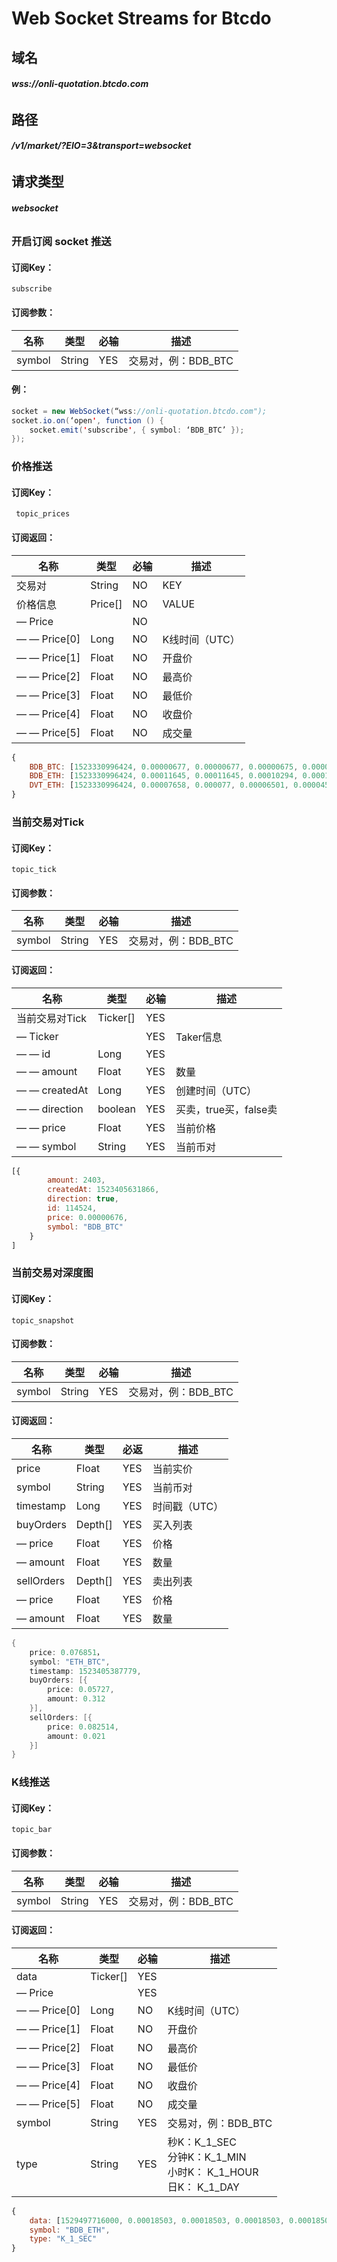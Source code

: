 # Web Socket Streams for Btcdo

## 域名

###### **wss://onli-quotation.btcdo.com**

## 路径

###### **/v1/market/?EIO=3&transport=websocket**

## 请求类型

###### **websocket**

### **开启订阅** **socket** **推送**

#### 订阅Key：

```
subscribe 
```

#### 订阅参数：

| **名称** | **类型** | **必输** | **描述**            |
| -------- | -------- | -------- | ------------------- |
| symbol   | String   | YES      | 交易对，例：BDB_BTC |

#### 例：

```java
socket = new WebSocket(“wss://onli-quotation.btcdo.com");
socket.io.on(‘open', function () {
    socket.emit('subscribe', { symbol: ‘BDB_BTC’ });
});
```

### 价格推送

#### 订阅Key：

```
 topic_prices 
```

#### 订阅返回：

| **名称**     | **类型** | **必输** | **描述**       |
| ------------ | -------- | -------- | -------------- |
| 交易对       | String   | NO       | KEY            |
| 价格信息     | Price[]  | NO       | VALUE          |
| — Price      |          | NO       |                |
| — — Price[0] | Long     | NO       | K线时间（UTC） |
| — — Price[1] | Float    | NO       | 开盘价         |
| — — Price[2] | Float    | NO       | 最高价         |
| — — Price[3] | Float    | NO       | 最低价         |
| — — Price[4] | Float    | NO       | 收盘价         |
| — — Price[5] | Float    | NO       | 成交量         |

```javascript
{
	BDB_BTC: [1523330996424, 0.00000677, 0.00000677, 0.00000675, 0.00000676, 679418],
	BDB_ETH: [1523330996424, 0.00011645, 0.00011645, 0.00010294, 0.00011597, 2028162],
	DVT_ETH: [1523330996424, 0.00007658, 0.000077, 0.00006501, 0.00004515, 436062]
}
```

### 当前交易对Tick

#### 订阅Key：

```
topic_tick 
```

#### 订阅参数：

| **名称** | **类型** | **必输** | **描述**            |
| -------- | -------- | -------- | ------------------- |
| symbol   | String   | YES      | 交易对，例：BDB_BTC |

#### 订阅返回：

| **名称**       | **类型** | **必输** | **描述**              |
| -------------- | -------- | -------- | --------------------- |
| 当前交易对Tick | Ticker[] | YES      |                       |
| — Ticker       |          | YES      | Taker信息             |
| — —  id        | Long     | YES      |                       |
| — —  amount    | Float    | YES      | 数量                  |
| — —  createdAt | Long     | YES      | 创建时间（UTC）       |
| — —  direction | boolean  | YES      | 买卖，true买，false卖 |
| — —  price     | Float    | YES      | 当前价格              |
| — —  symbol    | String   | YES      | 当前币对              |

```javascript
[{
		amount: 2403,
		createdAt: 1523405631866,
		direction: true,
		id: 114524,
		price: 0.00000676,
		symbol: "BDB_BTC" 
	}
]
```

### **当前交易对深度图**

#### 订阅Key：

```
topic_snapshot 
```

#### 订阅参数：

| **名称** | **类型** | **必输** | **描述**            |
| -------- | -------- | -------- | ------------------- |
| symbol   | String   | YES      | 交易对，例：BDB_BTC |

#### 订阅返回：

| **名称**   | **类型** | **必返** | **描述**      |
| ---------- | -------- | -------- | ------------- |
| price      | Float    | YES      | 当前实价      |
| symbol     | String   | YES      | 当前币对      |
| timestamp  | Long     | YES      | 时间戳（UTC） |
| buyOrders  | Depth[]  | YES      | 买入列表      |
| —  price   | Float    | YES      | 价格          |
| — amount   | Float    | YES      | 数量          |
| sellOrders | Depth[]  | YES      | 卖出列表      |
| —  price   | Float    | YES      | 价格          |
| — amount   | Float    | YES      | 数量          |

```java
{
	price: 0.076851，
	symbol: "ETH_BTC",
	timestamp: 1523405387779,
	buyOrders: [{
		price: 0.05727,
		amount: 0.312
	}],
	sellOrders: [{
		price: 0.082514,
		amount: 0.021
	}]
}
```

### K线推送

#### 订阅Key：

```
topic_bar
```

#### 订阅参数：

| **名称** | **类型** | **必输** | **描述**            |
| -------- | -------- | -------- | ------------------- |
| symbol   | String   | YES      | 交易对，例：BDB_BTC |

#### 订阅返回：

| **名称**     | **类型** | **必输** | **描述**                                                     |
| ------------ | -------- | -------- | ------------------------------------------------------------ |
| data         | Ticker[] | YES      |                                                              |
| — Price      |          | YES      |                                                              |
| — — Price[0] | Long     | NO       | K线时间（UTC）                                               |
| — — Price[1] | Float    | NO       | 开盘价                                                       |
| — — Price[2] | Float    | NO       | 最高价                                                       |
| — — Price[3] | Float    | NO       | 最低价                                                       |
| — — Price[4] | Float    | NO       | 收盘价                                                       |
| — — Price[5] | Float    | NO       | 成交量                                                       |
| symbol       | String   | YES      | 交易对，例：BDB_BTC                                          |
| type         | String   | YES      | 秒K：K_1_SEC<br>分钟K：K_1_MIN<br>小时K： K_1_HOUR <br>日K： K_1_DAY |

```javascript
{
	data: [1529497716000, 0.00018503, 0.00018503, 0.00018503, 0.00018503, 1000],
	symbol: "BDB_ETH",
	type: "K_1_SEC"
}
```

### 
